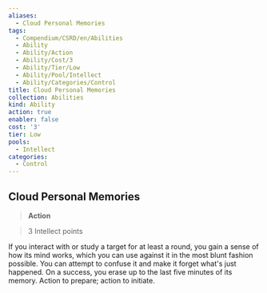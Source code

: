 ```yaml
---
aliases:
  - Cloud Personal Memories
tags:
  - Compendium/CSRD/en/Abilities
  - Ability
  - Ability/Action
  - Ability/Cost/3
  - Ability/Tier/Low
  - Ability/Pool/Intellect
  - Ability/Categories/Control
title: Cloud Personal Memories
collection: Abilities
kind: Ability
action: true
enabler: false
cost: '3'
tier: Low
pools:
  - Intellect
categories:
  - Control
---
```

## Cloud Personal Memories    
>**Action**    
>3 Intellect points  
    
If you interact with or study a target for at least a round, you gain a sense of how its mind works, which you can use against it in the most blunt fashion possible. You can attempt to confuse it and make it forget what's just happened. On a success, you erase up to the last five minutes of its memory. Action to prepare; action to initiate.